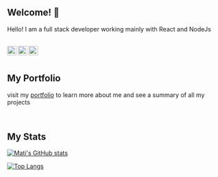 ## Welcome! :wave:
Hello! I am a full stack developer working mainly with React and NodeJs

<br/>

<a href="https://www.linkedin.com/in/mati-diaz/">
<img align="left" alt="Matias Diaz Linkedin" width="22px" src="https://icongr.am/fontawesome/linkedin.svg?size=50&color=2a6ecb" />
</a>
<a href="https://twitter.com/mati___diaz">
<img align="left" alt="Matias Diaz Linkedin" width="22px" src="https://icongr.am/fontawesome/twitter.svg?size=50&color=2a6ecb" />
</a>
<a href="https://portfolio-mdr.vercel.app/">
<img align="left" alt="Matias Diaz Portfolio" width="22px" src="https://icongr.am/fontawesome/link.svg?size=50&color=2a6ecb" />
</a>

<br/>
<br/>

## My Portfolio

visit my [portfolio](https://portfolio-mdr.vercel.app/) to learn more about me and see a summary of all my projects

<br/>

## My Stats

[![Mati's GitHub stats](https://github-readme-stats.vercel.app/api?username=mati-diaz&show_icons=true&bg_color=0e1117&text_color=c9d1d9&include_all_commits=true)](https://github.com/mati-diaz/github-readme-stats)

[![Top Langs](https://github-readme-stats.vercel.app/api/top-langs/?username=mati-diaz&layout=compact&show_icons=true&bg_color=0e1117&text_color=c9d1d9)](https://github.com/mati-diaz/github-readme-stats)
